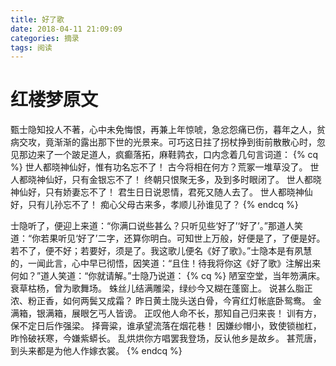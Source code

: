 ```yaml
---
title: 好了歌
date: 2018-04-11 21:09:09
categories: 摘录
tags: 阅读
---
```

# 红楼梦原文
甄士隐知投人不著，心中未免悔恨，再兼上年惊唬，急忿怨痛已伤，暮年之人，贫病交攻，竟渐渐的露出那下世的光景来。可巧这日拄了拐杖挣到街前散散心时，忽见那边来了一个跛足道人，疯癫落拓，麻鞋鹑衣，口内念着几句言词道：
{% cq %}
 世人都晓神仙好，惟有功名忘不了！
 古今将相在何方？荒冢一堆草没了。
 世人都晓神仙好，只有金银忘不了！
 终朝只恨聚无多，及到多时眼闭了。
 世人都晓神仙好，只有娇妻忘不了！
 君生日日说恩情，君死又随人去了。
 世人都晓神仙好，只有儿孙忘不了！
 痴心父母古来多，孝顺儿孙谁见了？
 {% endcq %}

士隐听了，便迎上来道：“你满口说些甚么？只听见些‘好了’‘好了’。”那道人笑道：“你若果听见‘好了’二字，还算你明白。可知世上万般，好便是了，了便是好。若不了，便不好；若要好，须是了。我这歌儿便名《好了歌》。”士隐本是有夙慧的，一闻此言，心中早已彻悟，因笑道：“且住！待我将你这《好了歌》注解出来何如？”道人笑道：“你就请解。”士隐乃说道：
{% cq %}
陋室空堂，当年笏满床。
衰草枯杨，曾为歌舞场。
蛛丝儿结满雕梁，绿纱今又糊在蓬窗上。
说甚么脂正浓、粉正香，如何两鬓又成霜？
昨日黄土陇头送白骨，今宵红灯帐底卧鸳鸯。
金满箱，银满箱，展眼乞丐人皆谤。
正叹他人命不长，那知自己归来丧！
训有方，保不定日后作强梁。
择膏粱，谁承望流落在烟花巷！
因嫌纱帽小，致使锁枷杠，
昨怜破袄寒，今嫌紫蟒长。
乱烘烘你方唱罢我登场，反认他乡是故乡。
甚荒唐，到头来都是为他人作嫁衣裳。
{% endcq %}
